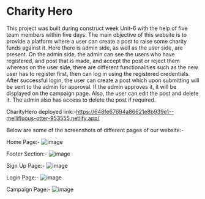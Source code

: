 # Charity Hero

This project was built during construct week Unit-6 with the help of five team members within five days. The main objective of this website is to provide a platform where a user can create a post to raise some charity funds against it. Here there is admin side, as well as the user side, are present. On the admin side, the admin can see the users who have registered, and post that is made, and accept the post or reject them whereas on the user side, there are different functionalities such as the new user has to register first, then can log in using the registered credentials. After successful login, the user can create a post which upon submitting will be sent to the admin for approval. If the admin approves it, it will be displayed on the campaign page. Also, the user can edit the post and delete it. The admin also has access to delete the post if required.

CharityHero deployed link:-https://648fe67694a86621e8b939e1--mellifluous-otter-953555.netlify.app/

Below are some of the screenshots of different pages of our website:-

Home Page:-
![image](https://github.com/Sonu-Shettiyar/warlike-current-5989/assets/111522711/de55e392-0e74-485f-9380-b0c0087dbd27)

Footer Section:-
![image](https://github.com/Sonu-Shettiyar/warlike-current-5989/assets/111522711/e31e768f-95a4-40c2-a392-92c56dcce054)

Sign Up Page:-
![image](https://github.com/Sonu-Shettiyar/warlike-current-5989/assets/111522711/690acd1b-071f-4207-bd46-ae5c1e2532d6)

Login Page:-
![image](https://github.com/Sonu-Shettiyar/warlike-current-5989/assets/111522711/63675912-12f6-48be-8ac0-be30b0362b9c)

Campaign Page:-
![image](https://github.com/Sonu-Shettiyar/warlike-current-5989/assets/111522711/bcad5c3d-bd48-4f93-a602-e7b5064f5602)
